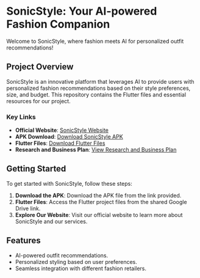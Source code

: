 # SonicStyle: Your AI-powered Fashion Companion

Welcome to SonicStyle, where fashion meets AI for personalized outfit recommendations!

## Project Overview

SonicStyle is an innovative platform that leverages AI to provide users with personalized fashion recommendations based on their style preferences, size, and budget. This repository contains the Flutter files and essential resources for our project.

### Key Links

- **Official Website**: [SonicStyle Website](https://sonicstyle.vercel.app/)
- **APK Download**: [Download SonicStyle APK](https://drive.google.com/file/d/1OaT9yEHCaXEtc6dI6SLXjO-OVFOZx5jt/view?usp=sharing)
- **Flutter Files**: [Download Flutter Files](https://drive.google.com/file/d/15y9SitEHYegn8_un56A8SxqbO1vprBEt/view?usp=sharing)
- **Research and Business Plan**: [View Research and Business Plan](https://drive.google.com/file/d/1TwNYkzas8KLr5mv0ni1sg0vUSElN-suv/view?usp=sharing)

## Getting Started

To get started with SonicStyle, follow these steps:

1. **Download the APK**: Download the APK file from the link provided.
2. **Flutter Files**: Access the Flutter project files from the shared Google Drive link.
3. **Explore Our Website**: Visit our official website to learn more about SonicStyle and our services.

## Features

- AI-powered outfit recommendations.
- Personalized styling based on user preferences.
- Seamless integration with different fashion retailers.
